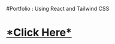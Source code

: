 #Portfolio : Using React and Tailwind CSS
<h1><a href="https://vaishnaviphirkojportfolio.netlify.app/">*Click Here*</a></h1>






























